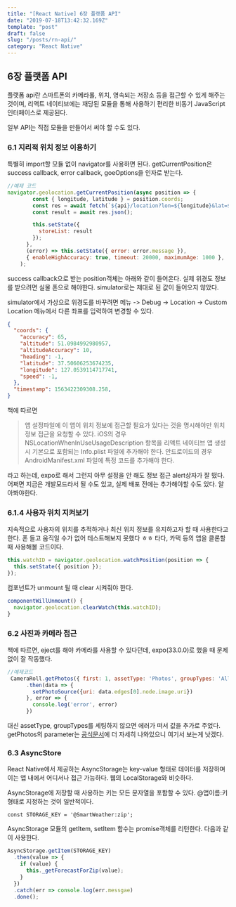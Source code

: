 ```yaml
---
title: "[React Native] 6장 플랫폼 API"
date: "2019-07-18T13:42:32.169Z"
template: "post"
draft: false
slug: "/posts/rn-api/"
category: "React Native"
---
```


## 6장 플랫폼 API
플랫폼 api란 스마트폰의 카메라롤, 위치, 영속되는 저장소 등을 접근할 수 있게 해주는 것이며,
리액트 네이티브에는 재당된 모듈을 통해 사용하기 편리한 비동기 JavaScript 인터페이스로 제공된다.

일부 API는 직접 모듈을 만들어서 써야 할 수도 있다.

### 6.1 지리적 위치 정보 이용하기
특별히 import할 모듈 없이 navigator를 사용하면 된다. getCurrentPosition은 success callback, error callback, goeOptions을 인자로 받는다.

```jsx
//예제 코드
navigator.geolocation.getCurrentPosition(async position => {
        const { longitude, latitude } = position.coords;
        const res = await fetch(`${api}/location?lon=${longitude}&lat=${atitude}`);
        const result = await res.json();

        this.setState({
          storeList: result
        });
      },
      (error) => this.setState({ error: error.message }),
      { enableHighAccuracy: true, timeout: 20000, maximumAge: 1000 },
    );
```

success callback으로 받는 position객체는 아래와 같이 들어온다.
실제 위경도 정보를 받으려면 실물 폰으로 해야한다. simulator로는 제대로 된 값이 들어오지 않았다.

simulator에서 가상으로 위경도를 바꾸려면 메뉴 -> Debug -> Location -> Custom Location 메뉴에서 다른 좌표를 입력하여 변경할 수 있다.
```json
{
  "coords": {
    "accuracy": 65,
    "altitude": 51.0984992980957,
    "altitudeAccuracy": 10,
    "heading": -1,
    "latitude": 37.50606253674235,
    "longitude": 127.0539114717741,
    "speed": -1,
  },
  "timestamp": 1563422309308.258,
}
```

책에 따르면
> 앱 설정파일에 이 앱이 위치 정보에 접근할 필요가 있다는 것을 명시해야만 위치 정보 접근을 요청할 수 있다.
iOS의 경우 NSLocationWhenInUseUsageDescription 항목을 리액트 네이티브 앱 생성 시 기본으로 포함되는 Info.plist 파일에 추가해야 한다.
안드로이드의 경우 AndroidManifest.xml 파일에 특정 코드를 추가해야 한다.

라고 하는데, expo로 해서 그런지 아무 설정을 안 해도 정보 접근 alert상자가 잘 떴다.
어쩌면 지금은 개발모드라서 될 수도 있고, 실제 배포 전에는 추가해야할 수도 있다. 알아봐야한다.

### 6.1.4 사용자 위치 지켜보기
지속적으로 사용자의 위치를 추적하거나 최신 위치 정보를 유지하고자 할 때 사용한다고 한다.
폰 들고 움직일 수가 없어 테스트해보지 못했다 ㅎㅎ 타다, 카택 등의 앱을 클론할 때 사용해볼 코드이다.
```js
this.watchID = navigator.geolocation.watchPosition(position => {
  this.setState({ position });
});
```

컴포넌트가 unmount 될 때 clear 시켜줘야 한다.
```js
componentWillUnmount() {
  navigator.geolocation.clearWatch(this.watchID);
}
```

### 6.2 사진과 카메라 접근
책에 따르면, eject를 해야 카메라를 사용할 수 있다던데, expo(33.0.0)로 했을 때 문제 없이 잘 작동했다.
```js
//예제코드
 CameraRoll.getPhotos({ first: 1, assetType: 'Photos', groupTypes: 'All' })
      .then(data => {
        setPhotoSource({uri: data.edges[0].node.image.uri})
      }, error => {
        console.log('error', error)
      })
```
대신 assetType, groupTypes를 세팅하지 않으면 에러가 떠서 값을 추가로 주었다.
getPhotos의 parameter는 [공식문서](https://facebook.github.io/react-native/docs/cameraroll)에 더 자세히 나와있으니 여기서 보는게 낫겠다.

### 6.3 AsyncStore
React Native에서 제공하는 AsyncStorage는 key-value 형태로 데이터를 저장하며 이는 앱 내에서 어디서나 접근 가능하다.
웹의 LocalStorage와 비슷하다.

AsyncStorage에 저장할 때 사용하는 키는 모든 문자열을 포함할 수 있다. @앱이름:키 형태로 지정하는 것이 일반적이다.
```
const STORAGE_KEY = '@SmartWeather:zip';
```

AsyncStorage 모듈의 getItem, setItem 함수는 promise객체를 리턴한다. 다음과 같이 사용한다.
```js
AsyncStorage.getItem(STORAGE_KEY)
  .then(value => {
    if (value) {
      this._getForecastForZip(value);
    }
  })
  .catch(err => console.log(err.messgae)
  .done();
```
